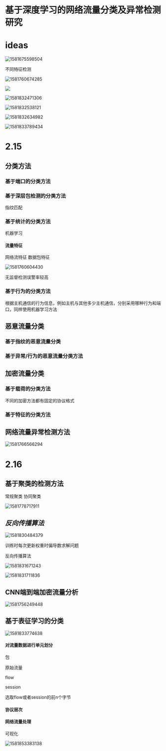 # 基于深度学习的网络流量分类及异常检测研究

# ideas

![1581675598504](C:\Users\liuxuechao\AppData\Roaming\Typora\typora-user-images\1581675598504.png)

不同特征检测

![1581760674285](C:\Users\liuxuechao\AppData\Roaming\Typora\typora-user-images\1581760674285.png)

![](C:\Users\liuxuechao\AppData\Roaming\Typora\typora-user-images\1581760782327.png)

![1581832471306](C:\Users\liuxuechao\AppData\Roaming\Typora\typora-user-images\1581832471306.png)

![1581832538121](C:\Users\liuxuechao\AppData\Roaming\Typora\typora-user-images\1581832538121.png)

![1581832634982](C:\Users\liuxuechao\AppData\Roaming\Typora\typora-user-images\1581832634982.png)

![1581833789434](C:\Users\liuxuechao\AppData\Roaming\Typora\typora-user-images\1581833789434.png)

# 2.15

## 分类方法

### 基于端口的分类方法

### 基于深层包检测的分类方法

指纹匹配

### 基于统计的分类方法

机器学习

#### 流量特征

网络流特征 数据包特征

![1581760604430](C:\Users\liuxuechao\AppData\Roaming\Typora\typora-user-images\1581760604430.png)

无监督检测误警率较高

### 基于行为的分类方法

根据主机通信的行为信息，例如主机与其他多少主机通信，分别采用哪种行为和端口，同样使用机器学习方法

## 恶意流量分类

### 基于指纹的恶意流量分类

### 基于异常/行为的恶意流量分类方法

## 加密流量分类

### 基于载荷的分类方法

不同的加密方法都有固定的协议格式

### 基于特征的分类方法

## 网络流量异常检测方法

![1581766566294](C:\Users\liuxuechao\AppData\Roaming\Typora\typora-user-images\1581766566294.png)

# 2.16

## 基于聚类的检测方法

常规聚类 协同聚类

![1581778717911](C:\Users\liuxuechao\AppData\Roaming\Typora\typora-user-images\1581778717911.png)

## *反向传播算法*

![1581830484379](C:\Users\liuxuechao\AppData\Roaming\Typora\typora-user-images\1581830484379.png)

训练时每次更新权重时偏导数求解问题

反向传播算法

![1581831671243](C:\Users\liuxuechao\AppData\Roaming\Typora\typora-user-images\1581831671243.png)

![1581831711836](C:\Users\liuxuechao\AppData\Roaming\Typora\typora-user-images\1581831711836.png)



## CNN端到端加密流量分析

![1581756249448](C:\Users\liuxuechao\AppData\Roaming\Typora\typora-user-images\1581756249448.png)

## 基于表征学习的分类

![1581833774638](C:\Users\liuxuechao\AppData\Roaming\Typora\typora-user-images\1581833774638.png)

#### 对流量数据进行单元划分

包

原始流量

flow

session

选取flow或者session的前n个字节

#### 协议层次

#### 网络流量处理

可视化

![1581853383138](C:\Users\liuxuechao\AppData\Roaming\Typora\typora-user-images\1581853383138.png)

